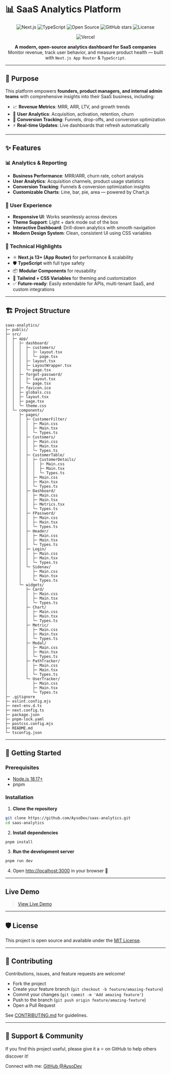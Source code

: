 # 📊 SaaS Analytics Platform

<p align="center">
  <img src="https://img.shields.io/badge/Next.js-13.0+-black?style=for-the-badge&logo=next.js" alt="Next.js">
  <img src="https://img.shields.io/badge/TypeScript-4.9+-blue?style=for-the-badge&logo=typescript" alt="TypeScript">
  <img src="https://img.shields.io/badge/Open%20Source-Yes-green?style=for-the-badge" alt="Open Source">
  <img src="https://img.shields.io/github/stars/AysoDev/saas-analytics?style=for-the-badge" alt="GitHub stars">
  <img src="https://img.shields.io/github/license/AysoDev/saas-analytics?style=for-the-badge" alt="License">
</p>

<p align="center">
  <img src="https://img.shields.io/badge/Deployed%20on-Vercel-black?style=for-the-badge&logo=vercel" alt="Vercel" />
</p>

<p align="center">
  <strong>A modern, open-source analytics dashboard for SaaS companies</strong><br/>
  Monitor revenue, track user behavior, and measure product health — built with <code>Next.js App Router</code> & <code>TypeScript</code>.
</p>

---

## 🎯 Purpose

This platform empowers **founders, product managers, and internal admin teams** with comprehensive insights into their SaaS business, including:

- 📈 **Revenue Metrics**: MRR, ARR, LTV, and growth trends  
- 👥 **User Analytics**: Acquisition, activation, retention, churn  
- 🔄 **Conversion Tracking**: Funnels, drop-offs, and conversion optimization  
- ⚡ **Real-time Updates**: Live dashboards that refresh automatically  

---

## ✨ Features

### 📊 Analytics & Reporting
- **Business Performance**: MRR/ARR, churn rate, cohort analysis  
- **User Analytics**: Acquisition channels, product usage statistics  
- **Conversion Tracking**: Funnels & conversion optimization insights  
- **Customizable Charts**: Line, bar, pie, area — powered by Chart.js  

### 🎨 User Experience
- **Responsive UI**: Works seamlessly across devices  
- **Theme Support**: Light + dark mode out of the box  
- **Interactive Dashboard**: Drill-down analytics with smooth navigation  
- **Modern Design System**: Clean, consistent UI using CSS variables  

### 🔧 Technical Highlights
- ⚛️ **Next.js 13+ (App Router)** for performance & scalability  
- 🛡 **TypeScript** with full type safety  
- 📦 **Modular Components** for reusability  
- 🎨 **Tailwind + CSS Variables** for theming and customization  
- ✅ **Future-ready**: Easily extendable for APIs, multi-tenant SaaS, and custom integrations  

---

## 🏗️ Project Structure

```
saas-analytics/
├─ public/
├─ src/
│  ├─ app/
│  │  ├─ dashboard/
│  │  │  ├─ customers/
│  │  │  │  ├─ layout.tsx
│  │  │  │  └─ page.tsx
│  │  │  ├─ layout.tsx
│  │  │  ├─ LayoutWrapper.tsx
│  │  │  └─ page.tsx
│  │  ├─ forgot-password/
│  │  │  ├─ layout.tsx
│  │  │  └─ page.tsx
│  │  ├─ favicon.ico
│  │  ├─ globals.css
│  │  ├─ layout.tsx
│  │  ├─ page.tsx
│  │  └─ theme.css
│  └─ components/
│     ├─ pages/
│     │  ├─ CustomerFilter/
│     │  │  ├─ Main.css
│     │  │  ├─ Main.tsx
│     │  │  └─ Types.ts
│     │  ├─ Customers/
│     │  │  ├─ Main.css
│     │  │  ├─ Main.tsx
│     │  │  └─ Types.ts
│     │  ├─ CustomerTable/
│     │  │  ├─ CustomerDetails/
│     │  │  │  ├─ Main.css
│     │  │  │  ├─ Main.tsx
│     │  │  │  └─ Types.ts
│     │  │  ├─ Main.css
│     │  │  ├─ Main.tsx
│     │  │  └─ Types.ts
│     │  ├─ Dashboard/
│     │  │  ├─ Main.css
│     │  │  ├─ Main.tsx
│     │  │  ├─ Metrics.tsx
│     │  │  └─ Types.ts
│     │  ├─ FPassword/
│     │  │  ├─ Main.css
│     │  │  ├─ Main.tsx
│     │  │  └─ Types.ts
│     │  ├─ Header/
│     │  │  ├─ Main.css
│     │  │  ├─ Main.tsx
│     │  │  └─ Types.ts
│     │  ├─ Login/
│     │  │  ├─ Main.css
│     │  │  ├─ Main.tsx
│     │  │  └─ Types.ts
│     │  └─ Sidenav/
│     │     ├─ Main.css
│     │     ├─ Main.tsx
│     │     └─ Types.ts
│     └─ widgets/
│        ├─ Card/
│        │  ├─ Main.css
│        │  ├─ Main.tsx
│        │  └─ Types.ts
│        ├─ Chart/
│        │  ├─ Main.css
│        │  ├─ Main.tsx
│        │  └─ Types.ts
│        ├─ Metric/
│        │  ├─ Main.css
│        │  ├─ Main.tsx
│        │  └─ Types.ts
│        ├─ Modal/
│        │  ├─ Main.css
│        │  ├─ Main.tsx
│        │  └─ Types.ts
│        ├─ PathTracker/
│        │  ├─ Main.css
│        │  ├─ Main.tsx
│        │  └─ Types.ts
│        └─ UserTracker/
│           ├─ Main.css
│           ├─ Main.tsx
│           └─ Types.ts
├─ .gitignore
├─ eslint.config.mjs
├─ next-env.d.ts
├─ next.config.ts
├─ package.json
├─ pnpm-lock.yaml
├─ postcss.config.mjs
├─ README.md
└─ tsconfig.json
```

---

## 🚀 Getting Started

### Prerequisites
- [Node.js 18.17+](https://nodejs.org/)  
- pnpm  

### Installation

1. **Clone the repository**
```bash
git clone https://github.com/AysoDev/saas-analytics.git
cd saas-analytics
```

2. **Install dependencies**
```bash
pnpm install
```

3. **Run the development server**
```bash
pnpm run dev
```

4. Open [http://localhost:3000](http://localhost:3000) in your browser 🚀  

---

## Live Demo

> [View Live Demo](https://saas-analytics.vercel.app)

---

## 🛡 License
This project is open source and available under the [MIT License](LICENSE).  

---

## 🤝 Contributing

Contributions, issues, and feature requests are welcome!  
- Fork the project  
- Create your feature branch (`git checkout -b feature/amazing-feature`)  
- Commit your changes (`git commit -m 'Add amazing feature'`)  
- Push to the branch (`git push origin feature/amazing-feature`)  
- Open a Pull Request  

See [CONTRIBUTING.md](CONTRIBUTING.md) for guidelines.  

---

## 🌟 Support & Community

If you find this project useful, please give it a ⭐ on GitHub to help others discover it!  

Connect with me: [GitHub @AysoDev](https://github.com/AysoDev)  
